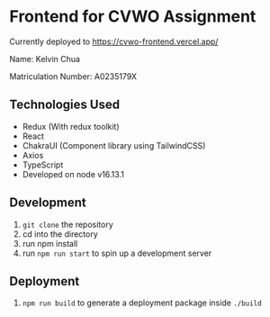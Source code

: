 # Frontend for CVWO Assignment
Currently deployed to https://cvwo-frontend.vercel.app/

Name: Kelvin Chua

Matriculation Number: A0235179X

## Technologies Used
- Redux (With redux toolkit)
- React
- ChakraUI (Component library using TailwindCSS)
- Axios
- TypeScript
- Developed on node v16.13.1

## Development
1. `git clone` the repository
2. cd into the directory
3. run npm install
4. run `npm run start` to spin up a development server

## Deployment
1. `npm run build` to generate a deployment package inside `./build`
